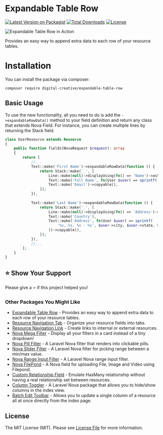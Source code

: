 # Expandable Table Row

[![Latest Version on Packagist](https://img.shields.io/packagist/v/digital-creative/expandable-table-row)](https://packagist.org/packages/digital-creative/expandable-table-row)
[![Total Downloads](https://img.shields.io/packagist/dt/digital-creative/expandable-table-row)](https://packagist.org/packages/digital-creative/expandable-table-row)
[![License](https://img.shields.io/packagist/l/digital-creative/expandable-table-row)](https://github.com/dcasia/expandable-table-row/blob/master/LICENSE)

<picture>
  <source media="(prefers-color-scheme: dark)" srcset="https://raw.githubusercontent.com/dcasia/expandable-table-row/main/screenshots/dark.png">
  <img alt="Expandable Table Row in Action" src="https://raw.githubusercontent.com/dcasia/expandable-table-row/main/screenshots/light.png">
</picture>

Provides an easy way to append extra data to each row of your resource tables.

# Installation

You can install the package via composer:

```
composer require digital-creative/expandable-table-row
```

## Basic Usage

To use the new functionality, all you need to do is add the `->expandableRowData()` method to your field definition 
and return any class that extends Nova Field. For instance, you can create multiple lines by returning the Stack field.

```php
class UserResource extends Resource
{
    public function fields(NovaRequest $request): array
    {
        return [
            //...
            Text::make('First Name')->expandableRowData(function () {
                return Stack::make('_', [
                    Line::make(null)->displayUsing(fn() => 'Name')->asSubTitle(),
                    Text::make('Full Name', fn(User $user) => sprintf('%s %s',$user->first_name, $user->last_name))->copyable(),
                    Text::make('Email')->copyable(),
                ]);
            }),
    
            Text::make('Last Name')->expandableRowData(function () {
                return Stack::make('_', [
                    Line::make(null)->displayUsing(fn() => 'Address')->asSubTitle(),
                    Text::make('Country'),
                    Text::make('Address', fn(User $user) => sprintf(
                        '%s, %s, %s - %s', $user->city, $user->state, $user->address, $user->zipcode
                    ))->copyable(),
                ]);
            }),
            //...          
        ];
    }
}
```

## ⭐️ Show Your Support

Please give a ⭐️ if this project helped you!

### Other Packages You Might Like

- [Expandable Table Row](https://github.com/dcasia/expandable-table-row) - Provides an easy way to append extra data to each row of your resource tables.
- [Resource Navigation Tab](https://github.com/dcasia/resource-navigation-tab) - Organize your resource fields into tabs.
- [Resource Navigation Link](https://github.com/dcasia/resource-navigation-link) - Create links to internal or external resources.
- [Nova Mega Filter](https://github.com/dcasia/nova-mega-filter) - Display all your filters in a card instead of a tiny dropdown!
- [Nova Pill Filter](https://github.com/dcasia/nova-pill-filter) - A Laravel Nova filter that renders into clickable pills.
- [Nova Slider Filter](https://github.com/dcasia/nova-slider-filter) - A Laravel Nova filter for picking range between a min/max value.
- [Nova Range Input Filter](https://github.com/dcasia/nova-range-input-filter) - A Laravel Nova range input filter.
- [Nova FilePond](https://github.com/dcasia/nova-filepond) - A Nova field for uploading File, Image and Video using Filepond.
- [Custom Relationship Field](https://github.com/dcasia/custom-relationship-field) - Emulate HasMany relationship without having a real relationship set between resources.
- [Column Toggler](https://github.com/dcasia/column-toggler) - A Laravel Nova package that allows you to hide/show columns in the index view.
- [Batch Edit Toolbar](https://github.com/dcasia/expandable-table-row) - Allows you to update a single column of a resource all at once directly from the index page.

## License

The MIT License (MIT). Please see [License File](https://raw.githubusercontent.com/dcasia/expandable-table-row/master/LICENSE) for more information.
